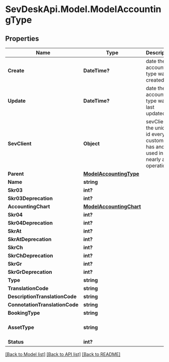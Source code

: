 # SevDeskApi.Model.ModelAccountingType
## Properties

Name | Type | Description | Notes
------------ | ------------- | ------------- | -------------
**Create** | **DateTime?** | date the accounting type was created | [optional] 
**Update** | **DateTime?** | date the accounting type was last updated | [optional] 
**SevClient** | **Object** | sevClient is the unique id every customer has and is used in nearly all operations | [optional] 
**Parent** | [**ModelAccountingType**](ModelAccountingType.md) |  | [optional] 
**Name** | **string** |  | [optional] 
**Skr03** | **int?** |  | [optional] 
**Skr03Deprecation** | **int?** |  | [optional] 
**AccountingChart** | [**ModelAccountingChart**](ModelAccountingChart.md) |  | [optional] 
**Skr04** | **int?** |  | [optional] 
**Skr04Deprecation** | **int?** |  | [optional] 
**SkrAt** | **int?** |  | [optional] 
**SkrAtDeprecation** | **int?** |  | [optional] 
**SkrCh** | **int?** |  | [optional] 
**SkrChDeprecation** | **int?** |  | [optional] 
**SkrGr** | **int?** |  | [optional] 
**SkrGrDeprecation** | **int?** |  | [optional] 
**Type** | **string** |  | [optional] 
**TranslationCode** | **string** |  | [optional] 
**DescriptionTranslationCode** | **string** |  | [optional] 
**ConnotationTranslationCode** | **string** |  | [optional] 
**BookingType** | **string** |  | [optional] 
**AssetType** | **string** |  | [optional] [default to "N"]
**Status** | **int?** |  | [optional] 

[[Back to Model list]](../README.md#documentation-for-models) [[Back to API list]](../README.md#documentation-for-api-endpoints) [[Back to README]](../README.md)

